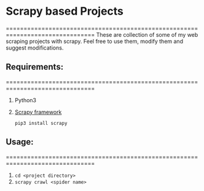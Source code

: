 # Scrapy based Projects
===============================================================================
These are collection of some of my web scraping projects with scrapy. Feel free to use them, modify them and suggest modifications.

## Requirements:
===============================================================================
1. Python3
2. [Scrapy framework](https://scrapy.org/) 

   `pip3 install scrapy`

## Usage:
===============================================================================
1. `cd <project directory>`
2. `scrapy crawl <spider name>`
